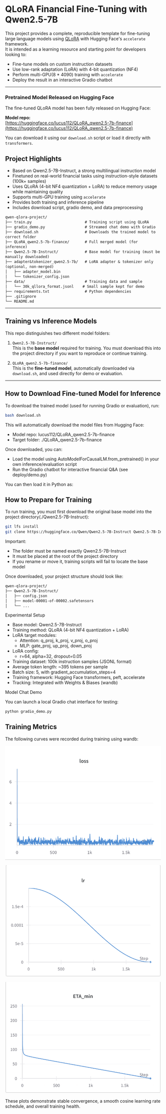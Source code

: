 # QLoRA Financial Fine-Tuning with Qwen2.5-7B


This project provides a complete, reproducible template for fine-tuning large language models using [QLoRA](https://arxiv.org/abs/2305.14314) with Hugging Face's `accelerate` framework.  
It is intended as a learning resource and starting point for developers looking to:

- Fine-tune models on custom instruction datasets
- Use low-rank adaptation (LoRA) with 4-bit quantization (NF4)
- Perform multi-GPU(8 * 4090) training with `accelerate`
- Deploy the result in an interactive Gradio chatbot

---

### Pretrained Model Released on Hugging Face

The fine-tuned QLoRA model has been fully released on Hugging Face:

**Model repo:**  
[https://huggingface.co/lucus112/QLoRA_qwen2.5-7b-finance](https://huggingface.co/lucus112/QLoRA_qwen2.5-7b-finance)

You can download it using our `download.sh` script or load it directly with `transformers`.

## Project Highlights

- Based on Qwen2.5-7B-Instruct, a strong multilingual instruction model
- Finetuned on real-world financial tasks using instruction-style datasets (100k+ samples)
- Uses QLoRA (4-bit NF4 quantization + LoRA) to reduce memory usage while maintaining quality
- Supports multi-GPU training using `accelerate`
- Provides both training and inference pipeline
- Includes download script, gradio demo, and data preprocessing

```
qwen-qlora-project/
├── train.py                        # Training script using QLoRA
├── gradio_demo.py                  # Streamed chat demo with Gradio
├── download.sh                     # Downloads the trained model to correct folder
├── QLoRA_qwen2.5-7b-finance/       # Full merged model (for inference)
├── Qwen2.5-7B-Instruct/            # Base model for training (must be manually downloaded)
├── adapter&tokenizer_qwen2.5-7b/   # LoRA adapter & tokenizer only (optional, non-merged)
│   ├── adapter_model.bin
│   └── tokenizer_config.json
├── data/                           # Training data and sample
│   └── 30k_qllora_format.jsonl    # Small sample kept for demo
├── requirements.txt                # Python dependencies
├── .gitignore
└── README.md
```

---

## Training vs Inference Models

This repo distinguishes two different model folders:

1. `Qwen2.5-7B-Instruct/`  
   This is the **base model** required for training. You must download this into the project directory if you want to reproduce or continue training.

2. `QLoRA_qwen2.5-7b-finance/`  
   This is the **fine-tuned model**, automatically downloaded via `download.sh`, and used directly for demo or evaluation.

---

## How to Download Fine-tuned Model for Inference

To download the trained model (used for running Gradio or evaluation), run:

```bash
bash download.sh
```

This will automatically download the model files from Hugging Face:
- Model repo: lucus112/QLoRA_qwen2.5-7b-finance
- Target folder: ./QLoRA_qwen2.5-7b-finance

Once downloaded, you can:
- Load the model using AutoModelForCausalLM.from_pretrained() in your own inference/evaluation script
- Run the Gradio chatbot for interactive financial Q&A (see deploy/demo.py)

You can then load it in Python as:

## How to Prepare for Training

To run training, you must first download the original base model into the project directory(./Qwen2.5-7B-Instruct):

```bash
git lfs install
git clone https://huggingface.co/Qwen/Qwen2.5-7B-Instruct Qwen2.5-7B-Instruct
```

Important:
- The folder must be named exactly Qwen2.5-7B-Instruct
- It must be placed at the root of the project directory
- If you rename or move it, training scripts will fail to locate the base model

Once downloaded, your project structure should look like:

```
qwen-qlora-project/
├── Qwen2.5-7B-Instruct/
│   ├── config.json
│   ├── model-00001-of-00002.safetensors
│   └── ...
```

Experimental Setup
- Base model: Qwen2.5-7B-Instruct
- Training method: QLoRA (4-bit NF4 quantization + LoRA)
- LoRA target modules:
  - Attention: q_proj, k_proj, v_proj, o_proj
  - MLP: gate_proj, up_proj, down_proj
- LoRA config:
  - r=64, alpha=32, dropout=0.05
- Training dataset: 100k instruction samples (JSONL format)
- Average token length: ~395 tokens per sample
- Batch size: 5, with gradient_accumulation_steps=4
- Training framework: Hugging Face transformers, peft, accelerate
- Tracking: Integrated with Weights & Biases (wandb)

Model Chat Demo

You can launch a local Gradio chat interface for testing:

```bash
python gradio_demo.py
```

## Training Metrics

The following curves were recorded during training using wandb:

![Training Loss](assets/loss.png)

![Learning Rate Schedule](assets/lr.png)

![Estimated Time to Completion](assets/ETA.png)

These plots demonstrate stable convergence, a smooth cosine learning rate schedule, and overall training health.
